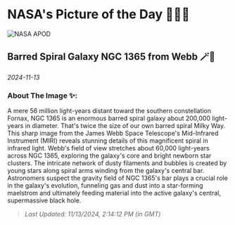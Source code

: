
# NASA's Picture of the Day 🧑‍🚀💫

  ![NASA APOD](https://apod.nasa.gov/apod/image/2411/JWSTMIRI_ngc1365.png)
  
  ## Barred Spiral Galaxy NGC 1365 from Webb 🪄🌌
  
  _2024-11-13_
  
  ### About The Image ✨: 
  
  A mere 56 million light-years distant toward the southern constellation Fornax, NGC 1365 is an enormous barred spiral galaxy about 200,000 light-years in diameter. That's twice the size of our own barred spiral Milky Way. This sharp image from the James Webb Space Telescope's Mid-Infrared Instrument (MIRI) reveals stunning details of this magnificent spiral in infrared light. Webb's field of view stretches about 60,000 light-years across NGC 1365, exploring the galaxy's core and bright newborn star clusters. The intricate network of dusty filaments and bubbles is created by young stars along spiral arms winding from the galaxy's central bar. Astronomers suspect the gravity field of NGC 1365's bar plays a crucial role in the galaxy's evolution, funneling gas and dust into a star-forming maelstrom and ultimately feeding material into the active galaxy's central, supermassive black hole.
  
  
  
  > _Last Updated: 11/13/2024, 2:14:12 PM (in GMT)_
  